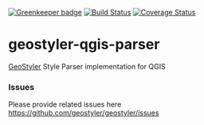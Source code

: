 [![Greenkeeper badge](https://badges.greenkeeper.io/geostyler/geostyler-qgis-parser.svg)](https://greenkeeper.io/)
[![Build Status](https://travis-ci.com/geostyler/geostyler-qgis-parser.svg?branch=master)](https://travis-ci.com/geostyler/geostyler-qgis-parser)
[![Coverage Status](https://coveralls.io/repos/github/geostyler/geostyler-qgis-parser/badge.svg?branch=master)](https://coveralls.io/github/geostyler/geostyler-qgis-parser?branch=master)

# geostyler-qgis-parser
[GeoStyler](https://github.com/geostyler/geostyler/) Style Parser implementation for QGIS

### Issues
Please provide related issues here https://github.com/geostyler/geostyler/issues
